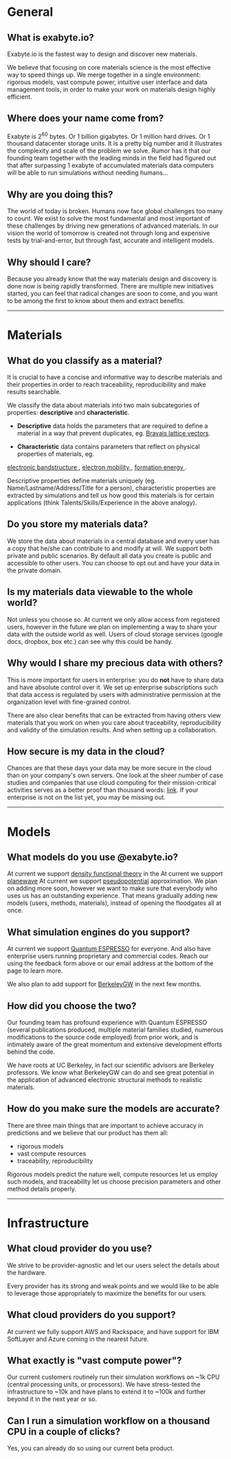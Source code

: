 <!--
other questions to add:
- how long does it take for my calculation to start?
- who else is using it?
- where can I leave a feature request?
- how do I know that you will exist tomorrow?
-->

# General

## What is exabyte.io?

Exabyte.io is the fastest way to design and discover new materials.

We believe that focusing on core materials science is the most effective way to speed things up. We merge together in a single environment: rigorous models, vast compute power, intuitive user interface and data management tools, in order to make your work on materials design highly efficient.

## Where does your name come from?

Exabyte is 2<sup>60</sup> bytes. Or 1 billion gigabytes. Or 1 million hard drives. Or 1 thousand datacenter storage units. It is a pretty big number and it illustrates the complexity and scale of the problem we solve. Rumor has it that our founding team together with the leading minds in the field had figured out that after surpassing 1 exabyte of accumulated materials data computers will be able to run simulations without needing humans...

## Why are you doing this?

The world of today is broken. Humans now face global challenges too many to count. We exist to solve the most fundamental and most important of these challenges by driving new generations of advanced materials. In our vision the world of tomorrow is created not through long and expensive tests by trial-and-error, but through fast, accurate and intelligent models.

## Why should I care?

Because you already know that the way materials design and discovery is done now is being rapidly transformed. There are multiple new initiatives started, you can feel that radical changes are soon to come, and you want to be among the first to know about them and extract benefits.

---

# Materials

## What do you classify as a material?

It is crucial to have a concise and informative way to describe materials and their properties in order to reach traceability, reproducibility and make results searchable.

We classify the data about materials into two main subcategories of properties: **descriptive** and **characteristic**.

- **Descriptive** data holds the parameters that are required to define a material in a way that prevent duplicates, eg. <a href="https://en.wikipedia.org/wiki/Bravais_lattice" target="_blank" class="text-muted">Bravais lattice vectors</a>.

- **Characteristic** data contains parameters that reflect on physical properties of materials, eg.
<a href="https://en.wikipedia.org/wiki/Electronic_band_structure" target="_blank" class="text-muted">
    electronic bandstructure
</a>,
<a href="https://en.wikipedia.org/wiki/Electron_mobility" target="_blank" class="text-muted">
    electron mobility
</a>,
<a href="http://www.researchgate.net/post/How_to_calculate_formation_energy_using_DFT" target="_blank" class="text-muted">
    formation energy
</a>.

Descriptive properties define materials uniquely (eg. Name/Lastname/Address/Title for a person), characteristic properties are extracted by simulations and tell us how good this materials is for certain applications (think Talents/Skills/Experience in the above analogy).

## Do you store my materials data?

We store the data about materials in a central database and every user has a copy that he/she can contribute to and modify at will. We support both private and public scenarios. By default all data you create is public and accessible to other users. You can choose to opt out and have your data in the private domain.

## Is my materials data viewable to the whole world?

Not unless you choose so. At current we only allow access from registered users, however in the future we plan on implementing a way to share your data with the outside world as well. Users of cloud storage services (google docs, dropbox, box etc.) can see why this could be handy.

## Why would I share my precious data with others?

This is more important for users in enterprise: you do **not** have to share data and have absolute control over it. We set up enterprise subscriptions such that data access is regulated by users with administrative permission at the organization level with fine-grained control.

There are also clear benefits that can be extracted from having others view materials that you work on when you care about traceability, reproducibility and validity of the simulation results. And when setting up a collaboration.

## How secure is my data in the cloud?

Chances are that these days your data may be more secure in the cloud than on your company's own servers. One look at the sheer number of case studies and companies that use cloud computing for their mission-critical activities serves as a better proof than thousand words: <a href="https://aws.amazon.com/solutions/case-studies/all/" target="_blank" class="text-muted">link</a>. If your enterprise is not on the list yet, you may be missing out.

---

# Models

## What models do you use @exabyte.io?

At current we support <a href="https://en.wikipedia.org/wiki/Density_functional_theory" target="_blank" class="text-muted">density functional theory</a> in the At current we support <a href="https://en.wikipedia.org/wiki/Basis_set_(chemistry)#Plane-wave_basis_sets" target="_blank" class="text-muted">planewave</a> At current we support <a href="https://en.wikipedia.org/wiki/Pseudopotential" target="_blank" class="text-muted">pseudopotential</a> approximation. We plan on adding more soon, however we want to make sure that everybody who uses us has an outstanding experience. That means gradually adding new models (users, methods, materials), instead of opening the floodgates all at once.

## What simulation engines do you support?

At current we support <a href="https://quantum-espresso.org" target="_blank" class="text-muted">Quantum ESPRESSO</a> for everyone. And also have enterprise users running proprietary and commercial codes. Reach our using the feedback form above or our email address at the bottom of the page to learn more.

We also plan to add support for <a href="https://berkeleygw.org" target="_blank" class="text-muted">BerkeleyGW</a> in the next few months.

## How did you choose the two?

Our founding team has profound experience with Quantum ESPRESSO (several publications produced, multiple material families studied, numerous modifications to the source code employed) from prior work, and is intimately aware of the great momentum and extensive development efforts behind the code.

We have roots at UC Berkeley, in fact our scientific advisors are Berkeley professors. We know what BerkeleyGW can do and see great potential in the application of advanced electronic structural methods to realistic materials.

## How do you make sure the models are accurate?

There are three main things that are important to achieve accuracy in predictions and we believe that our product has them all:

* rigorous models
* vast compute resources
* traceability, reproducibility

Rigorous models predict the nature well, compute resources let us employ such models, and traceability let us choose precision parameters and other method details properly.

---

# Infrastructure

## What cloud provider do you use?

We strive to be provider-agnostic and let our users select the details about the hardware.

Every provider has its strong and weak points and we would like to be able to leverage those appropriately to maximize the benefits for our users.

## What cloud providers do you support?

At current we fully support AWS and Rackspace, and have support for IBM SoftLayer and Azure coming in the nearest future.

## What exactly is "vast compute power"?

Our current customers routinely run their simulation workflows on ~1k CPU (central processing units, or processors). We have stress-tested the infrastructure to ~10k and have plans to extend it to ~100k and further beyond it in the next year or so.

## Can I run a simulation workflow on a thousand CPU in a couple of clicks?

Yes, you can already do so using our current beta product.
